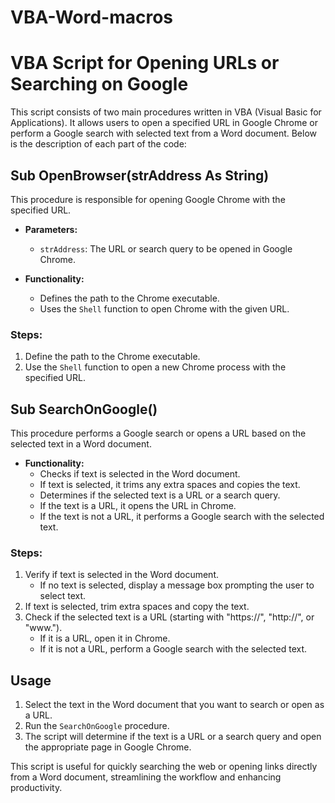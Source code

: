 # VBA-Word-macros
# VBA Script for Opening URLs or Searching on Google

This script consists of two main procedures written in VBA (Visual Basic for Applications). It allows users to open a specified URL in Google Chrome or perform a Google search with selected text from a Word document. Below is the description of each part of the code:

## Sub OpenBrowser(strAddress As String)

This procedure is responsible for opening Google Chrome with the specified URL.

- **Parameters:**
  - `strAddress`: The URL or search query to be opened in Google Chrome.

- **Functionality:**
  - Defines the path to the Chrome executable.
  - Uses the `Shell` function to open Chrome with the given URL.

### Steps:
1. Define the path to the Chrome executable.
2. Use the `Shell` function to open a new Chrome process with the specified URL.

## Sub SearchOnGoogle()

This procedure performs a Google search or opens a URL based on the selected text in a Word document.

- **Functionality:**
  - Checks if text is selected in the Word document.
  - If text is selected, it trims any extra spaces and copies the text.
  - Determines if the selected text is a URL or a search query.
  - If the text is a URL, it opens the URL in Chrome.
  - If the text is not a URL, it performs a Google search with the selected text.

### Steps:
1. Verify if text is selected in the Word document.
   - If no text is selected, display a message box prompting the user to select text.
2. If text is selected, trim extra spaces and copy the text.
3. Check if the selected text is a URL (starting with "https://", "http://", or "www.").
   - If it is a URL, open it in Chrome.
   - If it is not a URL, perform a Google search with the selected text.

## Usage

1. Select the text in the Word document that you want to search or open as a URL.
2. Run the `SearchOnGoogle` procedure.
3. The script will determine if the text is a URL or a search query and open the appropriate page in Google Chrome.

This script is useful for quickly searching the web or opening links directly from a Word document, streamlining the workflow and enhancing productivity.
